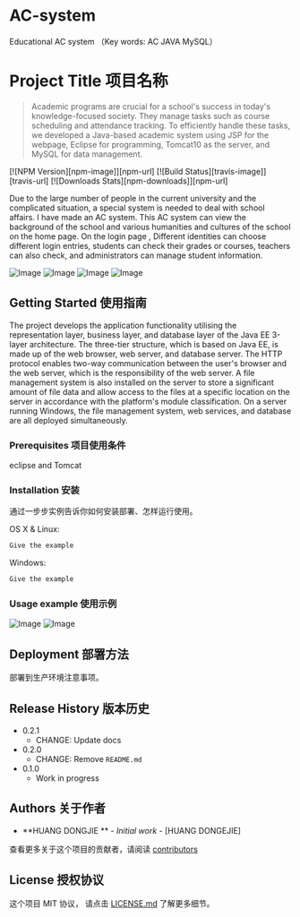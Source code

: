 # AC-system
Educational AC system （Key words: AC JAVA MySQL）

# Project Title 项目名称

> Academic programs are crucial for a school's success in today's knowledge-focused society. They manage tasks such as course scheduling and attendance tracking. To efficiently handle these tasks, we developed a Java-based academic system using JSP for the webpage, Eclipse for programming, Tomcat10 as the server, and MySQL for data management.

[![NPM Version][npm-image]][npm-url]
[![Build Status][travis-image]][travis-url]
[![Downloads Stats][npm-downloads]][npm-url]

Due to the large number of people in the current university and the complicated situation, a special system is needed to deal with school affairs. I have made an AC system. This AC system can view the background of the school and various humanities and cultures of the school on the home page. On the login page , Different identities can choose different login entries, students can check their grades or courses, teachers can also check, and administrators can manage student information.

![Image](https://github.com/Geminiiiiii/ac-system/raw/main/1.jpg)
![Image](https://github.com/Geminiiiiii/ac-system/raw/main/2.jpg)
![Image](https://github.com/Geminiiiiii/ac-system/raw/main/3.jpg)
![Image](https://github.com/Geminiiiiii/ac-system/raw/main/4.jpg)

## Getting Started 使用指南

The project develops the application functionality utilising the representation layer, business layer, and database layer of the Java EE 3-layer architecture. The three-tier structure, which is based on Java EE, is made up of the web browser, web server, and database server. The HTTP protocol enables two-way communication between the user's browser and the web server, which is the responsibility of the web server. A file management system is also installed on the server to store a significant amount of file data and allow access to the files at a specific location on the server in accordance with the platform's module classification. On a server running Windows, the file management system, web services, and database are all deployed simultaneously.

### Prerequisites 项目使用条件

eclipse and Tomcat

### Installation 安装

通过一步步实例告诉你如何安装部署、怎样运行使用。

OS X & Linux:

```sh
Give the example
```

Windows:

```sh
Give the example
```

### Usage example 使用示例

![Image](https://github.com/Geminiiiiii/ac-system/raw/main/5.jpg)
![Image](https://github.com/Geminiiiiii/ac-system/raw/main/6.jpg)

## Deployment 部署方法

部署到生产环境注意事项。



## Release History 版本历史

* 0.2.1
    * CHANGE: Update docs
* 0.2.0
    * CHANGE: Remove `README.md`
* 0.1.0
    * Work in progress

## Authors 关于作者

* **HUANG DONGJIE ** - *Initial work* - [HUANG DONGEJIE]

查看更多关于这个项目的贡献者，请阅读 [contributors](#) 

## License 授权协议

这个项目 MIT 协议， 请点击 [LICENSE.md](LICENSE.md) 了解更多细节。
